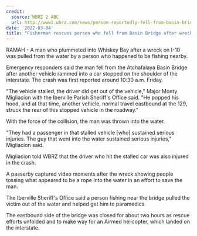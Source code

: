 ```yaml
---
credit:
  source: WBRZ 2 ABC
  url: http://www1.wbrz.com/news/person-reportedly-fell-from-basin-bridge-after-18-wheeler-hit-vehicle-stopped-along-i-10
date: '2022-03-04'
title: "Fisherman rescues person who fell from Basin Bridge after wreck on I-10"
---
```

RAMAH - A man who plummeted into Whiskey Bay after a wreck on I-10 was pulled from the water by a person who happened to be fishing nearby.

Emergency responders said the man fell from the Atchafalaya Basin Bridge after another vehicle rammed into a car stopped on the shoulder of the interstate. The crash was first reported around 10:30 a.m. Friday.

"The vehicle stalled, the driver did get out of the vehicle," Major Monty Migliacion with the Iberville Parish Sheriff's Office said. "He popped his hood, and at that time, another vehicle, normal travel eastbound at the 129, struck the rear of this stopped vehicle in the roadway."

With the force of the collision, the man was thrown into the water.

"They had a passenger in that stalled vehicle [who] sustained serious injuries. The guy that went into the water sustained serious injuries," Migliacion said.

Migliacion told WBRZ that the driver who hit the stalled car was also injured in the crash.

A passerby captured video moments after the wreck showing people tossing what appeared to be a rope into the water in an effort to save the man. 

The Iberville Sheriff's Office said a person fishing near the bridge pulled the victim out of the water and helped get him to paramedics.

The eastbound side of the bridge was closed for about two hours as rescue efforts unfolded and to make way for an Airmed helicopter, which landed on the interstate.

